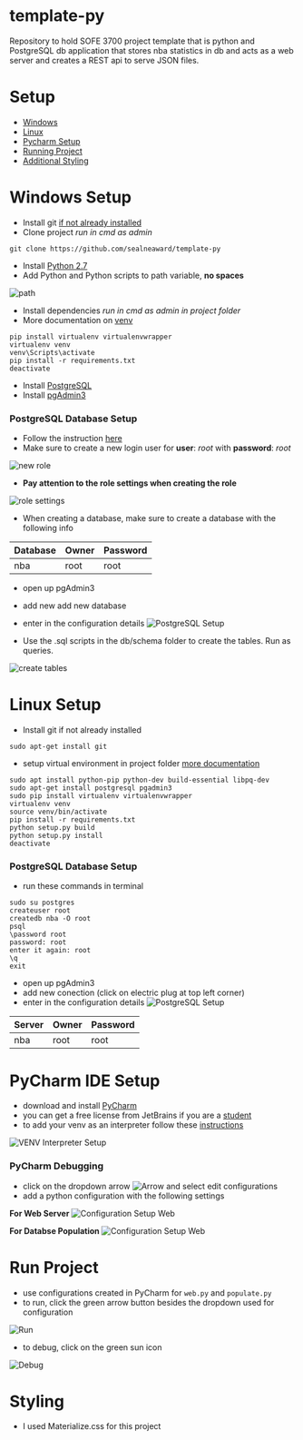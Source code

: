 # template-py
Repository to hold SOFE 3700 project template that is python and PostgreSQL db application that stores nba statistics in db and acts as a web server and creates a REST api to serve JSON files.

# Setup
- [Windows](#windows-setup)
- [Linux](#linux-setup)
- [Pycharm Setup](#pycharm-ide-setup)
- [Running Project](#run-project)
- [Additional Styling](#styling)

# Windows Setup
- Install git [if not already installed](https://git-scm.com/download/win)
- Clone project *run in cmd as admin*
```
git clone https://github.com/sealneaward/template-py
```
- Install [Python 2.7](https://www.python.org/downloads/release/python-2712/)
- Add Python and Python scripts to path variable, **no spaces**

![path](img/path.PNG)

- Install dependencies *run in cmd as admin in project folder*
- More documentation on [venv](http://docs.python-guide.org/en/latest/dev/virtualenvs/)
```
pip install virtualenv virtualenvwrapper
virtualenv venv
venv\Scripts\activate
pip install -r requirements.txt
deactivate
```
- Install [PostgreSQL](https://www.postgresql.org/download/windows/)
- Install [pgAdmin3](https://www.pgadmin.org/download/windows.php)

### PostgreSQL Database Setup
- Follow the instruction [here](https://confluence.atlassian.com/display/CONF30/Database+Setup+for+PostgreSQL+on+Windows)
- Make sure to create a new login user for **user**: *root* with **password**: *root*

![new role](img/create-role-pgadmin.PNG)

- **Pay attention to the role settings when creating the role**

![role settings](img/root-role.PNG)

- When creating a database, make sure to create a database with the following info

| Database       | Owner           | Password  |
| ------------- | ------------- | ----- |
| nba    | root | root |

- open up pgAdmin3
- add new add new database
- enter in the configuration details
![PostgreSQL Setup](img/createdb-pgadmin.PNG)

- Use the .sql scripts in the db/schema folder to create the tables. Run as queries.

![create tables](img/create-table-pgadmin.PNG)

# Linux Setup
- Install git if not already installed
```
sudo apt-get install git
```
- setup virtual environment in project folder [more documentation](http://docs.python-guide.org/en/latest/dev/virtualenvs/)
```
sudo apt install python-pip python-dev build-essential libpq-dev
sudo apt-get install postgresql pgadmin3
sudo pip install virtualenv virtualenvwrapper
virtualenv venv
source venv/bin/activate
pip install -r requirements.txt
python setup.py build
python setup.py install
deactivate
```

### PostgreSQL Database Setup
- run these commands in terminal
```
sudo su postgres
createuser root
createdb nba -O root
psql
\password root
password: root
enter it again: root
\q
exit
```
- open up pgAdmin3
- add new conection (click on electric plug at top left corner)
- enter in the configuration details
![PostgreSQL Setup](img/add-server-pgadmin.png)

| Server       | Owner           | Password  |
| ------------- | ------------- | ----- |
| nba    | root | root |


# PyCharm IDE Setup
- download and install [PyCharm](https://www.jetbrains.com/pycharm/)
- you can get a free license from JetBrains if you are a [student](https://www.jetbrains.com/student/)
- to add your venv as an interpreter follow these [instructions](https://www.jetbrains.com/help/pycharm/2016.1/adding-existing-virtual-environment.html)

![VENV Interpreter Setup](img/pycharm-venv.png)

### PyCharm Debugging
- click on the dropdown arrow ![Arrow](img/arrow.png) and select edit configurations
- add a python configuration with the following settings

**For Web Server**
![Configuration Setup Web](img/web-config.png)

**For Databse Population**
![Configuration Setup Web](img/populate-config.png)

# Run Project
- use configurations created in PyCharm for `web.py` and `populate.py`
- to run, click the green arrow button besides the dropdown used for configuration

![Run](img/run.png)

- to debug, click on the green sun icon

![Debug](img/debug.png)

# Styling
- I used Materialize.css for this project
